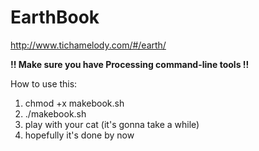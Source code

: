 # EarthBook

http://www.tichamelody.com/#/earth/

**!! Make sure you have Processing command-line tools !!**


How to use this:

1. chmod +x makebook.sh
2. ./makebook.sh
3. play with your cat (it's gonna take a while)
4. hopefully it's done by now
